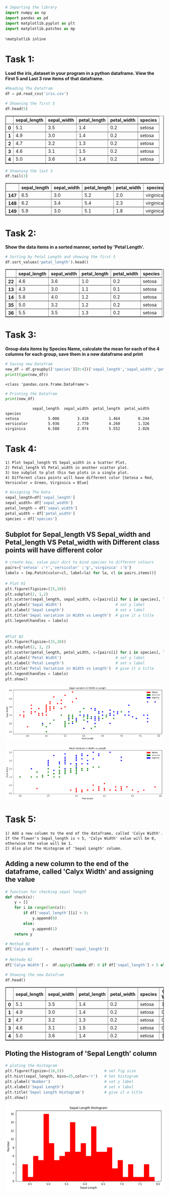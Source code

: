 

```python
# Importing the library 
import numpy as np
import pandas as pd
import matplotlib.pyplot as plt
import matplotlib.patches as mp

%matplotlib inline
```

# Task 1: 
**Load the iris_dataset in your program in a python dataframe. View the First 5 and Last 3 row items of that dataframe.**


```python
#Reading The Datafram
df = pd.read_csv('iris.csv')
```


```python
# Showning the first 5
df.head(5)
```




<div>

<table border="1" class="dataframe">
  <thead>
    <tr style="text-align: right;">
      <th></th>
      <th>sepal_length</th>
      <th>sepal_width</th>
      <th>petal_length</th>
      <th>petal_width</th>
      <th>species</th>
    </tr>
  </thead>
  <tbody>
    <tr>
      <th>0</th>
      <td>5.1</td>
      <td>3.5</td>
      <td>1.4</td>
      <td>0.2</td>
      <td>setosa</td>
    </tr>
    <tr>
      <th>1</th>
      <td>4.9</td>
      <td>3.0</td>
      <td>1.4</td>
      <td>0.2</td>
      <td>setosa</td>
    </tr>
    <tr>
      <th>2</th>
      <td>4.7</td>
      <td>3.2</td>
      <td>1.3</td>
      <td>0.2</td>
      <td>setosa</td>
    </tr>
    <tr>
      <th>3</th>
      <td>4.6</td>
      <td>3.1</td>
      <td>1.5</td>
      <td>0.2</td>
      <td>setosa</td>
    </tr>
    <tr>
      <th>4</th>
      <td>5.0</td>
      <td>3.6</td>
      <td>1.4</td>
      <td>0.2</td>
      <td>setosa</td>
    </tr>
  </tbody>
</table>
</div>




```python
# Showning the last 3
df.tail(3)
```




<div>
<table border="1" class="dataframe">
  <thead>
    <tr style="text-align: right;">
      <th></th>
      <th>sepal_length</th>
      <th>sepal_width</th>
      <th>petal_length</th>
      <th>petal_width</th>
      <th>species</th>
    </tr>
  </thead>
  <tbody>
    <tr>
      <th>147</th>
      <td>6.5</td>
      <td>3.0</td>
      <td>5.2</td>
      <td>2.0</td>
      <td>virginica</td>
    </tr>
    <tr>
      <th>148</th>
      <td>6.2</td>
      <td>3.4</td>
      <td>5.4</td>
      <td>2.3</td>
      <td>virginica</td>
    </tr>
    <tr>
      <th>149</th>
      <td>5.9</td>
      <td>3.0</td>
      <td>5.1</td>
      <td>1.8</td>
      <td>virginica</td>
    </tr>
  </tbody>
</table>
</div>



# Task 2: 
**Show the data items in a sorted manner, sorted by 'Petal Length'.**


```python
# Sorting by Petal Length and showing the first 5
df.sort_values('petal_length').head()
```




<div>

<table border="1" class="dataframe">
  <thead>
    <tr style="text-align: right;">
      <th></th>
      <th>sepal_length</th>
      <th>sepal_width</th>
      <th>petal_length</th>
      <th>petal_width</th>
      <th>species</th>
    </tr>
  </thead>
  <tbody>
    <tr>
      <th>22</th>
      <td>4.6</td>
      <td>3.6</td>
      <td>1.0</td>
      <td>0.2</td>
      <td>setosa</td>
    </tr>
    <tr>
      <th>13</th>
      <td>4.3</td>
      <td>3.0</td>
      <td>1.1</td>
      <td>0.1</td>
      <td>setosa</td>
    </tr>
    <tr>
      <th>14</th>
      <td>5.8</td>
      <td>4.0</td>
      <td>1.2</td>
      <td>0.2</td>
      <td>setosa</td>
    </tr>
    <tr>
      <th>35</th>
      <td>5.0</td>
      <td>3.2</td>
      <td>1.2</td>
      <td>0.2</td>
      <td>setosa</td>
    </tr>
    <tr>
      <th>36</th>
      <td>5.5</td>
      <td>3.5</td>
      <td>1.3</td>
      <td>0.2</td>
      <td>setosa</td>
    </tr>
  </tbody>
</table>
</div>



# Task 3: 
**Group data items by Species Name, calculate the mean for each of the 4 columns for each group, save them in a new dataframe and print**


```python
# Saving new Datafram
new_df = df.groupby(['species'][0:4])['sepal_length','sepal_width','petal_length','petal_width'].mean()
print(type(new_df))
```

    <class 'pandas.core.frame.DataFrame'>
    


```python
# Printing the Datafram
print(new_df)
```

                sepal_length  sepal_width  petal_length  petal_width
    species                                                         
    setosa             5.006        3.418         1.464        0.244
    versicolor         5.936        2.770         4.260        1.326
    virginica          6.588        2.974         5.552        2.026
    

# Task 4: 
    1) Plot Sepal_length VS Sepal_width in a Scatter Plot, 
    2) Petal_length VS Petal_width in another scatter plot. 
    3) Use subplot to plot this two plots in a single plot. 
    4) Different class points will have different color [Setosa = Red, Versicolor = Green, Virginica = Blue]


```python
# Assigning The Data
sepal_length=df['sepal_length']
sepal_width= df['sepal_width']
petal_length = df['sepal_width']
petal_width = df['petal_width']
species = df['species']
```

## Subplot for Sepal_length VS Sepal_width and Petal_length VS Petal_width with Different class points will have different color


```python
# create key, value pair dict to bind species to different colours
pairs={'setosa' :'r','versicolor' :'g','virginica' :'b'} 
labels = [mp.Patch(color=cl, label=la) for la, cl in pairs.items()]

# Plot 01
plt.figure(figsize=(15,10))
plt.subplot(2, 1,2)
plt.scatter(sepal_length, sepal_width, c=[pairs[i] for i in species], label=[pairs[i] for i in pairs])
plt.ylabel('Sepal Widht')                        # set y label
plt.xlabel('Sepal Length')                       # set x label 
plt.title('Sepal variation in Width vs Length')  # give it a title
plt.legend(handles = labels)


#Plot 02
plt.figure(figsize=(15,10))
plt.subplot(2, 1, 2)
plt.scatter(petal_length, petal_width, c=[pairs[i] for i in species], label=[pairs[i] for i in pairs])
plt.ylabel('Petal Widht')                        # set y label
plt.xlabel('Petal Length')                       # set x label 
plt.title('Petal Variation in Width vs Length')  # give it a title
plt.legend(handles = labels)
plt.show()
```


![png](output_13_0.png)



![png](output_13_1.png)


# Task 5: 
    1) Add a new column to the end of the dataframe, called 'Calyx Width'. If the flower's Sepal_length is < 5, 'Calyx Width' value will be 0, otherwise the value will be 1. 
    2) Also plot the Histogram of 'Sepal Length' column.

## Adding a new column to the end of the dataframe, called 'Calyx Width' and assigning the value


```python
# function for checking sepal length 
def check(x):
    y = []
    for i in range(len(x)):
        if df['sepal_length'][i] < 5:
            y.append(0)
        else:
            y.append(1)
    return y
```


```python
# Method 01
df['Calyx Width'] =  check(df['sepal_length'])

# Methode 02
df['Calyx Width'] =  df.apply(lambda df: 0 if df['sepal_length'] < 5 else 1, axis=1)
```


```python
# Showing the new Datafram
df.head()
```




<div>

<table border="1" class="dataframe">
  <thead>
    <tr style="text-align: right;">
      <th></th>
      <th>sepal_length</th>
      <th>sepal_width</th>
      <th>petal_length</th>
      <th>petal_width</th>
      <th>species</th>
      <th>Calyx Width</th>
    </tr>
  </thead>
  <tbody>
    <tr>
      <th>0</th>
      <td>5.1</td>
      <td>3.5</td>
      <td>1.4</td>
      <td>0.2</td>
      <td>setosa</td>
      <td>1</td>
    </tr>
    <tr>
      <th>1</th>
      <td>4.9</td>
      <td>3.0</td>
      <td>1.4</td>
      <td>0.2</td>
      <td>setosa</td>
      <td>0</td>
    </tr>
    <tr>
      <th>2</th>
      <td>4.7</td>
      <td>3.2</td>
      <td>1.3</td>
      <td>0.2</td>
      <td>setosa</td>
      <td>0</td>
    </tr>
    <tr>
      <th>3</th>
      <td>4.6</td>
      <td>3.1</td>
      <td>1.5</td>
      <td>0.2</td>
      <td>setosa</td>
      <td>0</td>
    </tr>
    <tr>
      <th>4</th>
      <td>5.0</td>
      <td>3.6</td>
      <td>1.4</td>
      <td>0.2</td>
      <td>setosa</td>
      <td>1</td>
    </tr>
  </tbody>
</table>
</div>



## Ploting the Histogram of 'Sepal Length' column


```python
# ploting the Histogram
plt.figure(figsize=(10,5))                  # set fig size
plt.hist(sepal_length, bins=25,color='r')   # Set histogram
plt.ylabel('Number')                        # set y label
plt.xlabel('Sepal Length')                  # set x label 
plt.title('Sepal Length Histogram')         # give it a title
plt.show()
```


![png](output_20_0.png)

